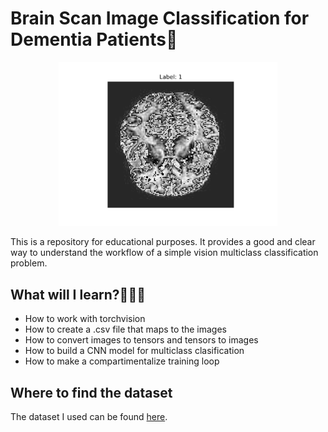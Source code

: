 # Brain Scan Image Classification for Dementia Patients🧠

<p align="center">
  <img src="img_readme.png" width="350" title="An example of a processed image">
</p>

This is a repository for educational purposes. 
It provides a good and clear way to understand the workflow of a simple vision multiclass classification problem.

## What will I learn?👨🏽‍💻
- How to work with torchvision
- How to create a .csv file that maps to the images
- How to convert images to tensors and tensors to images
- How to build a CNN model for multiclass clasification
- How to make a compartimentalize training loop

## Where to find the dataset
The dataset I used can be found [here](https://www.kaggle.com/datasets/tourist55/alzheimers-dataset-4-class-of-images).
